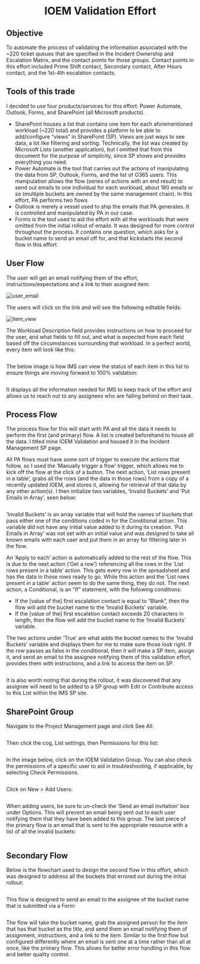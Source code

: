 <h1 align= center>IOEM Validation Effort</h1>
<h2>Objective</h2>
To automate the process of validating the information associated with the ~220 ticket queues that are specified in the Incident Ownership and Escalation Matrix, and the contact points for those groups. Contact points in this effort included Prime Shift contact, Secondary contact, After Hours contact, and the 1st-4th escalation contacts. 
<h2>Tools of this trade</h2>
<p>I decided to use four products/services for this effort: Power Automate, Outlook, Forms, and SharePoint (all Microsoft products).</p>
<ul>
 <li>SharePoint houses a list that contains one item for each aforementioned workload (~220 total) and provides a platform to be able to add/configure “views” in SharePoint (SP). Views are just ways to see data, a lot like filtering and sorting. Technically, the list was created by Microsoft Lists (another application), but I omitted that from this document for the purpose of simplicity, since SP shows and provides everything you need.</li>
 <li>Power Automate is the tool that carries out the actions of manipulating the data from SP, Outlook, Forms, and the list of O365 users. This manipulation allows the flow (series of actions with an end result) to send out emails to one individual for each workload, about 180 emails or so (multiple buckets are owned by the same management chain). In this effort, PA performs two flows</li>
 <li>Outlook is merely a vessel used to ship the emails that PA generates. It is controlled and manipulated by PA in our case.</li>
 <li>Forms is the tool used to aid the effort with all the workloads that were omitted from the initial rollout of emails. It was designed for more control throughout the process. It contains one question, which asks for a bucket name to send an email off for, and that kickstarts the second flow in this effort. 
</li> 
</ul>
<h2>User Flow</h2>
<p>The user will get an email notifying them of the effort, instructions/expectations and a link to their assigned item:</p>
<img src="https://github.com/theLiberater-er/PowerPlatform/blob/4855d0c5e895db8e0dd8967a0abe5e15b2696d4e/Assets/IOEM%20Validation/user_email.jpg" alt="user_email">
<p>The users will click on the link and will see the following editable fields:</p>
<img src="https://github.com/theLiberater-er/PowerPlatform/blob/b54434c160d2e63a7b382e39c876aeb4d465e203/Assets/IOEM%20Validation/IOEM%20write-up11.png" alt="item_view"> 
<p>The Workload Description field provides instructions on how to proceed for the user, and what fields to fill out, and what is expected from each field based off the circumstances surrounding that workload. In a perfect world, every item will look like this:</p>
<img src="" alt="">
<p>The below image is how IMS can view the status of each item in this list to ensure things are moving forward to 100% validation:</p>
<img src="" alt="">
<p>It displays all the information needed for IMS to keep track of the effort and allows us to reach out to any assignees who are falling behind on their task.</p> 
<h2>Process Flow</h2>
<p>The process flow for this will start with PA and all the data it needs to perform the first (and primary) flow. A list is created beforehand to house all the data. I titled mine IOEM Validation and housed it in the Incident Management SP page.</p> 
<p>All PA flows must have some sort of trigger to execute the actions that follow, so I used the ‘Manually trigger a flow’ trigger, which allows me to kick off the flow at the click of a button. The next action, ‘List rows present in a table’, grabs all the rows (and the data in those rows) from a copy of a recently updated IOEM, and stores it, allowing for retrieval of that data by any other action(s). I then initialize two variables, ‘Invalid Buckets’ and ‘Put Emails in Array’, seen below:</p>
<img src="" alt="">
<p>‘Invalid Buckets’ is an array variable that will hold the names of buckets that pass either one of the conditions coded in for the Conditional action. This variable did not have any initial value added to it during its creation. ‘Put Emails in Array’ was not set with an initial value and was designed to take all known emails with each user and put them in an array for filtering later in the flow.</p> 
<p>An ‘Apply to each’ action is automatically added to the rest of the flow. This is due to the next action (‘Get a row’) referencing all the rows in the ‘List rows present in a table’ action. This gets every row in the spreadsheet and has the data in those rows ready to go. While this action and the ‘List rows present in a table’ action seem to do the same thing, they do not. The next action, a Conditional, is an “If” statement, with the following conditions:</p> 
<ul>
<li>If the [value of the] first escalation contact is equal to “Blank”, then the flow will add the bucket name to the ‘Invalid Buckets’ variable.</li> 
<li>If the [value of the] first escalation contact exceeds 20 characters in length, then the flow will add the bucket name to the ‘Invalid Buckets’ variable.</li> 
</ul>
<p>The two actions under ‘True’ are what adds the bucket names to the ‘Invalid Buckets’ variable and displays them for me to make sure those look right. If the row passes as false in the conditional, then it will make a SP item, assign it, and send an email to the assignee notifying them of this validation effort, provides them with instructions, and a link to access the item on SP.</p> 
<img src="" alt="">
<p>It is also worth noting that during the rollout, it was discovered that any assignee will need to be added to a SP group with Edit or Contribute access to this List within the IMS SP site.</p> 
<h2>SharePoint Group</h2>
<p>Navigate to the Project Management page and click See All:</p>
<img src="" alt="">
<p>Then click the cog, List settings, then Permissions for this list:</p>          
<img src="" alt="">
<p>In the image below, click on the IOEM Validation Group. You can also check the permissions of a specific user to aid in troubleshooting, if applicable, by selecting Check Permissions.</p> 
<img src="" alt="">
<p>Click on New > Add Users:</p>
<img src="" alt="">
<p>When adding users, be sure to un-check the ‘Send an email invitation’ box under Options. This will prevent an email being sent out to each user notifying them that they have been added to this group. 
The last piece of the primary flow is an email that is sent to the appropriate resource with a list of all the invalid buckets:</p>
<img src="" alt=""> 
<h2>Secondary Flow</h2>
<p>Below is the flowchart used to design the second flow in this effort, which was designed to address all the buckets that errored out during the initial rollout:</p>
<img src="" alt="">
<p>This flow is designed to send an email to the assignee of the bucket name that is submitted via a Form:</p>
<img src="" alt="">
<p>The flow will take the bucket name, grab the assigned person for the item that has that bucket as the title, and send them an email notifying them of assignment, instructions, and a link to the item. Similar to the first flow but configured differently where an email is sent one at a time rather than all at once, like the primary flow. This allows for better error handling in this flow and better quality control.</p> 
